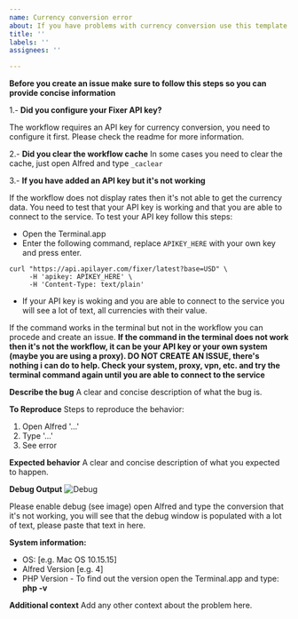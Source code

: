 ```yaml
---
name: Currency conversion error
about: If you have problems with currency conversion use this template
title: ''
labels: ''
assignees: ''

---
```


**Before you create an issue make sure to follow this steps so you can provide concise information**

1.- **Did you configure your Fixer API key?**

The workflow requires an API key for currency conversion, you need to configure it first. Please check the readme for more information.

2.- **Did you clear the workflow cache**
In some cases you need to clear the cache, just open Alfred and type `_caclear`

3.- **If you have added an API key but it's not working**

If the workflow does not display rates then it's not able to get the currency data. You need to test that your API key is working and that you are able to connect to the service. To test your API key follow this steps:

- Open the Terminal.app 
- Enter the following command, replace `APIKEY_HERE` with your own key and press enter.

```
curl "https://api.apilayer.com/fixer/latest?base=USD" \
     -H 'apikey: APIKEY_HERE' \
     -H 'Content-Type: text/plain'
```
- If your API key is woking and you are able to connect to the service you will see a lot of text, all currencies with their value. 

If the command works in the terminal but not in the workflow you can procede and create an issue.
**If the command in the terminal does not work then it's not the workflow, it can be your API key or your own system (maybe you are using a proxy). DO NOT CREATE AN ISSUE, there's nothing i can do to help. Check your system, proxy, vpn, etc. and try the terminal command again until you are able to connect to the service**

**Describe the bug**
A clear and concise description of what the bug is.

**To Reproduce**
Steps to reproduce the behavior:
1. Open Alfred '...'
1. Type '...'
2. See error

**Expected behavior**
A clear and concise description of what you expected to happen.

**Debug Output**
![Debug](https://user-images.githubusercontent.com/1219228/82741985-23988800-9d1e-11ea-84d0-151b9bd1db09.png "Debug")

Please enable debug (see image) open Alfred and type the conversion that it's not working, you will see that the debug window is populated with a lot of text, please paste that text in here.

**System information:**
 - OS: [e.g. Mac OS 10.15.15]
 - Alfred Version [e.g. 4]
- PHP Version - To find out the version open the Terminal.app and type: **php -v**

**Additional context**
Add any other context about the problem here.
